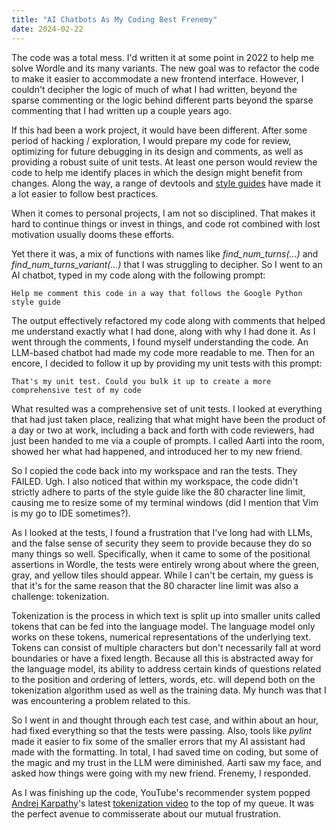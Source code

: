 ```yaml
---
title: "AI Chatbots As My Coding Best Frenemy"
date: 2024-02-22
---
```


The code was a total mess. I'd written it at some point in 2022 to help me solve
Wordle and its many variants. The new goal was to refactor the code to make 
it easier to accommodate a new frontend interface. However, I couldn't
 decipher the logic of much of what I had written, beyond the sparse commenting
 or the logic behind different parts beyond the sparse commenting 
that I had written up a couple years ago.

If this had been a work project, it would have been different. After some 
period of hacking / exploration, I would prepare my code for review, optimizing 
for future debugging in its design and comments, as well as providing a robust 
suite of unit tests. At least one person would review the code to help me
identify places in which the design might benefit from changes. Along the 
way, a range of devtools and
 [style guides](https://google.github.io/styleguide/) have made it a lot 
easier to follow best practices.

When it comes to personal projects, I am not so disciplined. That
makes it hard to continue things or invest in things, and code rot combined
with lost motivation usually dooms these efforts.

Yet there it was, a mix of functions with names like _find_num_turns(...)_ and
_find_num_turns_variant(...)_ that I was struggling to decipher. So I went to 
an AI chatbot, typed in my code along with the following prompt:

```
Help me comment this code in a way that follows the Google Python style guide
```

The output effectively refactored my code along with comments that helped me
understand exactly what I had done, along with why I had done it. As I went 
through the comments, I found myself understanding the code. An LLM-based
chatbot had made my code more readable to me. Then for an encore, I decided to
 follow it up by providing my unit tests with this prompt:

```
That's my unit test. Could you bulk it up to create a more comprehensive test of my code
```

What resulted was a comprehensive set of unit tests. I looked at everything
that had just taken place, realizing that what might have been the product of 
a day or two at work, including a back and forth with code reviewers, had just 
been handed to me via a couple of prompts. I called Aarti into the room,
 showed her what had happened, and introduced her to my new friend.

So I copied the code back into my workspace and ran the tests. They FAILED. Ugh.
I also noticed that within my workspace, the code didn't strictly adhere to 
parts of the style guide like the 80 character line limit, causing me to resize
some of my terminal windows (did I mention that Vim is my go to IDE sometimes?).

As I looked at the tests, I found a frustration that I've long had with LLMs,
and the false sense of security they seem to provide because they do so many
things so well. Specifically, when it came to some of the positional assertions
in Wordle, the tests were entirely wrong about where the green, gray, and
 yellow tiles should appear. While I can't be certain, my guess is that it's 
for the same reason that the 80 character line limit was also a challenge:
tokenization.

Tokenization is the process in which text is split up into smaller units called
tokens that can be fed into the language model. The language model only works on
these tokens, numerical representations of the underlying text. Tokens can
 consist of multiple characters but don't necessarily fall at word boundaries or
 have a fixed length. Because all this is abstracted away for the language
 model, its ability to address certain kinds of questions related to the
 position and ordering of letters, words, etc. will depend both on the
 tokenization algorithm used as well as the training data. My hunch was that I
was encountering a problem related to this.

So I went in and thought through each test case, and within about an hour, had 
fixed everything so that the tests were passing. Also, tools like _pylint_ made
it easier to fix some of the smaller errors that my AI assistant had made with
 the formatting. In total, I had saved time on coding, but some of the magic 
and my trust in the LLM were diminished. Aarti saw my face, and asked how
 things were going with my new friend. Frenemy, I responded.

As I was finishing up the code, YouTube's recommender system popped
 [Andrej Karpathy](https://en.wikipedia.org/wiki/Andrej_Karpathy)'s latest 
 [tokenization video](https://www.youtube.com/watch?v=zduSFxRajkE) to the top
of my queue. It was the perfect avenue to commisserate about our mutual 
frustration.
